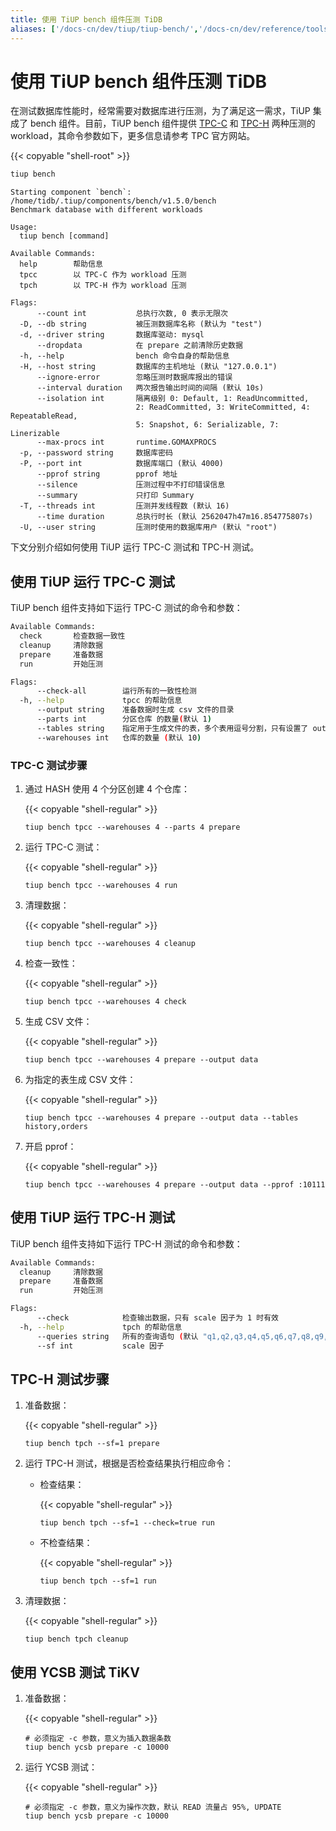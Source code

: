 ```yaml
---
title: 使用 TiUP bench 组件压测 TiDB
aliases: ['/docs-cn/dev/tiup/tiup-bench/','/docs-cn/dev/reference/tools/tiup/bench/']
---
```


# 使用 TiUP bench 组件压测 TiDB

在测试数据库性能时，经常需要对数据库进行压测，为了满足这一需求，TiUP 集成了 bench 组件。目前，TiUP bench 组件提供 [TPC-C](http://www.tpc.org/tpcc/) 和 [TPC-H](http://www.tpc.org/tpch/) 两种压测的 workload，其命令参数如下，更多信息请参考 TPC 官方网站。

{{< copyable "shell-root" >}}

```bash
tiup bench
```

```
Starting component `bench`: /home/tidb/.tiup/components/bench/v1.5.0/bench 
Benchmark database with different workloads

Usage:
  tiup bench [command]

Available Commands:
  help        帮助信息
  tpcc        以 TPC-C 作为 workload 压测
  tpch        以 TPC-H 作为 workload 压测

Flags:
      --count int           总执行次数, 0 表示无限次
  -D, --db string           被压测数据库名称 (默认为 "test")
  -d, --driver string       数据库驱动: mysql
      --dropdata            在 prepare 之前清除历史数据
  -h, --help                bench 命令自身的帮助信息
  -H, --host string         数据库的主机地址 (默认 "127.0.0.1")
      --ignore-error        忽略压测时数据库报出的错误
      --interval duration   两次报告输出时间的间隔 (默认 10s)
      --isolation int       隔离级别 0: Default, 1: ReadUncommitted, 
                            2: ReadCommitted, 3: WriteCommitted, 4: RepeatableRead, 
                            5: Snapshot, 6: Serializable, 7: Linerizable
      --max-procs int       runtime.GOMAXPROCS
  -p, --password string     数据库密码
  -P, --port int            数据库端口 (默认 4000)
      --pprof string        pprof 地址
      --silence             压测过程中不打印错误信息
      --summary             只打印 Summary
  -T, --threads int         压测并发线程数 (默认 16)
      --time duration       总执行时长 (默认 2562047h47m16.854775807s)
  -U, --user string         压测时使用的数据库用户 (默认 "root")
```

下文分别介绍如何使用 TiUP 运行 TPC-C 测试和 TPC-H 测试。

## 使用 TiUP 运行 TPC-C 测试

TiUP bench 组件支持如下运行 TPC-C 测试的命令和参数：

```bash
Available Commands:
  check       检查数据一致性
  cleanup     清除数据
  prepare     准备数据
  run         开始压测

Flags:
      --check-all        运行所有的一致性检测
  -h, --help             tpcc 的帮助信息
      --output string    准备数据时生成 csv 文件的目录
      --parts int        分区仓库 的数量(默认 1)
      --tables string    指定用于生成文件的表，多个表用逗号分割，只有设置了 output 时才有效。默认生成所有的表
      --warehouses int   仓库的数量 (默认 10)
```

### TPC-C 测试步骤

1. 通过 HASH 使用 4 个分区创建 4 个仓库：

    {{< copyable "shell-regular" >}}

    ```shell
    tiup bench tpcc --warehouses 4 --parts 4 prepare
    ```

2. 运行 TPC-C 测试：

    {{< copyable "shell-regular" >}}

    ```shell
    tiup bench tpcc --warehouses 4 run
    ```

3. 清理数据：

    {{< copyable "shell-regular" >}}

    ```shell
    tiup bench tpcc --warehouses 4 cleanup
    ```

4. 检查一致性：

    {{< copyable "shell-regular" >}}

    ```shell
    tiup bench tpcc --warehouses 4 check
    ```

5. 生成 CSV 文件：

    {{< copyable "shell-regular" >}}

    ```shell
    tiup bench tpcc --warehouses 4 prepare --output data
    ```

6. 为指定的表生成 CSV 文件：

    {{< copyable "shell-regular" >}}

    ```shell
    tiup bench tpcc --warehouses 4 prepare --output data --tables history,orders
    ```

7. 开启 pprof：

    {{< copyable "shell-regular" >}}

    ```shell
    tiup bench tpcc --warehouses 4 prepare --output data --pprof :10111
    ```

## 使用 TiUP 运行 TPC-H 测试

TiUP bench 组件支持如下运行 TPC-H 测试的命令和参数：

```bash
Available Commands:
  cleanup     清除数据
  prepare     准备数据
  run         开始压测

Flags:
      --check            检查输出数据，只有 scale 因子为 1 时有效
  -h, --help             tpch 的帮助信息
      --queries string   所有的查询语句 (默认 "q1,q2,q3,q4,q5,q6,q7,q8,q9,q10,q11,q12,q13,q14,q15,q16,q17,q18,q19,q20,q21,q22")
      --sf int           scale 因子
```

## TPC-H 测试步骤

1. 准备数据：

    {{< copyable "shell-regular" >}}

    ```shell
    tiup bench tpch --sf=1 prepare
    ```

2. 运行 TPC-H 测试，根据是否检查结果执行相应命令：

    - 检查结果：

        {{< copyable "shell-regular" >}}

        ```shell
        tiup bench tpch --sf=1 --check=true run
        ```

    - 不检查结果：

        {{< copyable "shell-regular" >}}

        ```shell
        tiup bench tpch --sf=1 run
        ```

3. 清理数据：

    {{< copyable "shell-regular" >}}

    ```shell
    tiup bench tpch cleanup
    ```
## 使用 YCSB 测试 TiKV

1. 准备数据：

    {{< copyable "shell-regular" >}}

    ```shell
    # 必须指定 -c 参数，意义为插入数据条数
    tiup bench ycsb prepare -c 10000
    ```

2. 运行 YCSB 测试：

    {{< copyable "shell-regular" >}}

    ```shell
    # 必须指定 -c 参数，意义为操作次数，默认 READ 流量占 95%, UPDATE 
    tiup bench ycsb prepare -c 10000
    ```
